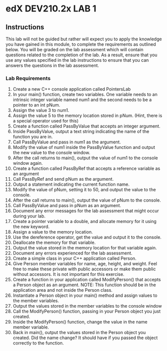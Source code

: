# edX DEV210.2x LAB 1

## Instructions

This lab will not be guided but rather will expect you to apply the knowledge you have gained in this module, to complete the requirements as outlined below.  You will be graded on the lab assessment which will contain questions related to the completion of the lab.  As a result, ensure that you use any values specified in the lab instructions to ensure that you can answers the questions in the lab assessment.

### Lab Requirements

1. Create a new C++ console application called PointersLab
2. In your main() function, create two variables.  One variable needs to an intrinsic integer variable named num1 and the second needs to be a pointer to an int pNum.
2. Assign the value 3 to num1.
2. Assign the value 5 to the memory location stored in pNum.  (Hint, there is a special operator used for this)
2. Create a function called PassByValue that accepts an integer argument.
2. Inside PassByValue, output a text string indicating the name of the function you are in.
2. Call PassByValue and pass in num1 as the argument.
2. Modify the value of num1 inside the PassByValue function and output the new value to the console window.
2. After the call returns to main(), output the value of num1 to the console window again.
2. Create a function called PassByRef that accepts a reference variable as an argument
2. Call PassByRef and send pNum as the argument.
2. Output a statement indicating the current function name.
2. Modify the value of pNum, setting it to 50,  and output the value to the console.
2. After the call returns to main(), output the value of pNum to the console.
2. Call PassByValue and pass in pNum as an argument.
2. Document any error messages for the lab assessment that might occur during your lab.
2. Create a pointer variable to a double, and allocate memory for it using the new keyword.
2. Assign a value to the memory location.
2. Use the dereference operator, get the value and output it to the console.
2. Deallocate the memory for that variable.
2. Output the value stored in the memory location for that variable again.
2. Document any errors experienced for the lab assessment.
2. Create a simple class in your C++ application called Person.
2. Give Person member variables for name, age, height, and weight.  Feel free to make these private with public accessors or make them public without accessors.  It is not important for this exercise.
2. Create a function in your application called ModifyPerson() that accepts a Person object as an argument.  NOTE: This function should be in the application area and not inside the Person class.
2. Instantiate a Person object in your main() method and assign values to the member variables.
2. Output the values stored in the member variables to the console window
2. Call the ModifyPerson() function, passing in your Person object you just created.
2. Inside the ModifyPerson() function, change the value in the name member variable.
2. Back in main(), output the values stored in the Person object you created.  Did the name change?  It should have if you passed the object correctly to the function.


